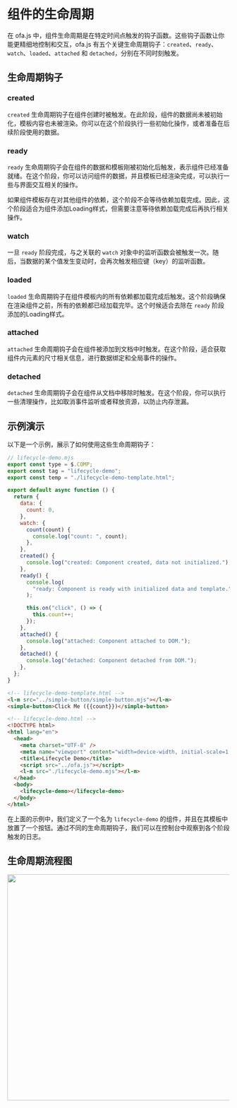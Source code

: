 # 组件的生命周期

在 ofa.js 中，组件生命周期是在特定时间点触发的钩子函数。这些钩子函数让你能更精细地控制和交互，ofa.js 有五个关键生命周期钩子：`created`、`ready`、`watch`、`loaded`、`attached` 和 `detached`，分别在不同时刻触发。

## 生命周期钩子

### created

`created` 生命周期钩子在组件创建时被触发。在此阶段，组件的数据尚未被初始化，模板内容也未被渲染。你可以在这个阶段执行一些初始化操作，或者准备在后续阶段使用的数据。

### ready

`ready` 生命周期钩子会在组件的数据和模板刚被初始化后触发，表示组件已经准备就绪。在这个阶段，你可以访问组件的数据，并且模板已经渲染完成，可以执行一些与界面交互相关的操作。

如果组件模板存在对其他组件的依赖，这个阶段不会等待依赖加载完成。因此，这个阶段适合为组件添加Loading样式，但需要注意等待依赖加载完成后再执行相关操作。

### watch

一旦 `ready` 阶段完成，与之关联的 `watch` 对象中的监听函数会被触发一次。随后，当数据的某个值发生变动时，会再次触发相应键（key）的监听函数。

### loaded

`loaded` 生命周期钩子在组件模板内的所有依赖都加载完成后触发。这个阶段确保在渲染组件之前，所有的依赖都已经加载完毕。这个时候适合去除在 `ready` 阶段添加的Loading样式。

### attached

`attached` 生命周期钩子会在组件被添加到文档中时触发。在这个阶段，适合获取组件内元素的尺寸相关信息，进行数据绑定和全局事件的操作。

### detached

`detached` 生命周期钩子会在组件从文档中移除时触发。在这个阶段，你可以执行一些清理操作，比如取消事件监听或者释放资源，以防止内存泄漏。

## 示例演示

以下是一个示例，展示了如何使用这些生命周期钩子：

```javascript
// lifecycle-demo.mjs
export const type = $.COMP;
export const tag = "lifecycle-demo";
export const temp = "./lifecycle-demo-template.html";

export default async function () {
  return {
    data: {
      count: 0,
    },
    watch: {
      count(count) {
        console.log("count: ", count);
      },
    },
    created() {
      console.log("created: Component created, data not initialized.");
    },
    ready() {
      console.log(
        "ready: Component is ready with initialized data and template."
      );

      this.on("click", () => {
        this.count++;
      });
    },
    attached() {
      console.log("attached: Component attached to DOM.");
    },
    detached() {
      console.log("detached: Component detached from DOM.");
    },
  };
}

```

```html
<!-- lifecycle-demo-template.html -->
<l-m src="../simple-button/simple-button.mjs"></l-m>
<simple-button>Click Me ({{count}})</simple-button>
```

```html
<!-- lifecycle-demo.html -->
<!DOCTYPE html>
<html lang="en">
  <head>
    <meta charset="UTF-8" />
    <meta name="viewport" content="width=device-width, initial-scale=1.0" />
    <title>Lifecycle Demo</title>
    <script src="../ofa.js"></script>
    <l-m src="./lifecycle-demo.mjs"></l-m>
  </head>
  <body>
    <lifecycle-demo></lifecycle-demo>
  </body>
</html>
```

在上面的示例中，我们定义了一个名为 `lifecycle-demo` 的组件，并且在其模板中放置了一个按钮。通过不同的生命周期钩子，我们可以在控制台中观察到各个阶段触发的日志。

## 生命周期流程图

<img src="../../../publics/life-cycle.png" width="512" />
